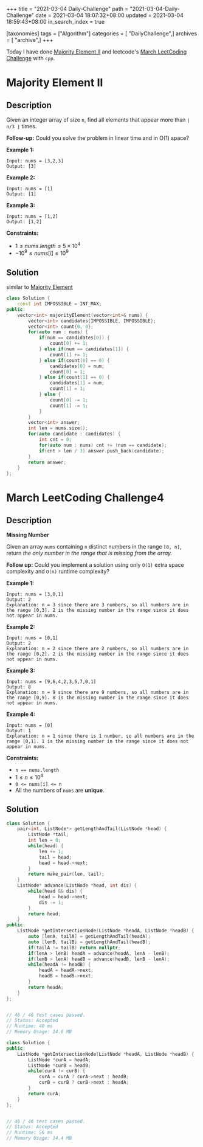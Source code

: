 +++
title = "2021-03-04 Daily-Challenge"
path = "2021-03-04-Daily-Challenge"
date = 2021-03-04 18:07:32+08:00
updated = 2021-03-04 18:59:43+08:00
in_search_index = true

[taxonomies]
tags = ["Algorithm"]
categories = [ "DailyChallenge",]
archives = [ "archive",]
+++

Today I have done [Majority Element II](https://leetcode.com/problems/majority-element-ii/) and leetcode's [March LeetCoding Challenge](https://leetcode.com/explore/featured/card/march-leetcoding-challenge-2021/588/week-1-march-1st-march-7th/3660/) with `cpp`.

<!-- more -->

# Majority Element II

## Description

Given an integer array of size `n`, find all elements that appear more than `⌊ n/3 ⌋` times.

**Follow-up:** Could you solve the problem in linear time and in O(1) space?

 

**Example 1:**

```
Input: nums = [3,2,3]
Output: [3]
```

**Example 2:**

```
Input: nums = [1]
Output: [1]
```

**Example 3:**

```
Input: nums = [1,2]
Output: [1,2]
```

 

**Constraints:**

- $1 \le nums.length \le 5 \times 10^4$
- $-10^9 \le nums[i] \le 10^9$

## Solution

similar to [Majority Element](https://leetcode.com/problems/majority-element/)

``` cpp
class Solution {
    const int IMPOSSIBLE = INT_MAX;
public:
    vector<int> majorityElement(vector<int>& nums) {
        vector<int> candidates{IMPOSSIBLE, IMPOSSIBLE};
        vector<int> count{0, 0};
        for(auto num : nums) {
            if(num == candidates[0]) {
                count[0] += 1;
            } else if(num == candidates[1]) {
                count[1] += 1;
            } else if(count[0] == 0) {
                candidates[0] = num;
                count[0] = 1;
            } else if(count[1] == 0) {
                candidates[1] = num;
                count[1] = 1;
            } else {
                count[0] -= 1;
                count[1] -= 1;
            }
        }
        vector<int> answer;
        int len = nums.size();
        for(auto candidate : candidates) {
            int cnt = 0;
            for(auto num : nums) cnt += (num == candidate);
            if(cnt > len / 3) answer.push_back(candidate);
        }
        return answer;
    }
};
```

# March LeetCoding Challenge4

## Description

**Missing Number**

Given an array `nums` containing `n` distinct numbers in the range `[0, n]`, return *the only number in the range that is missing from the array.*

**Follow up:** Could you implement a solution using only `O(1)` extra space complexity and `O(n)` runtime complexity?

 

**Example 1:**

```
Input: nums = [3,0,1]
Output: 2
Explanation: n = 3 since there are 3 numbers, so all numbers are in the range [0,3]. 2 is the missing number in the range since it does not appear in nums.
```

**Example 2:**

```
Input: nums = [0,1]
Output: 2
Explanation: n = 2 since there are 2 numbers, so all numbers are in the range [0,2]. 2 is the missing number in the range since it does not appear in nums.
```

**Example 3:**

```
Input: nums = [9,6,4,2,3,5,7,0,1]
Output: 8
Explanation: n = 9 since there are 9 numbers, so all numbers are in the range [0,9]. 8 is the missing number in the range since it does not appear in nums.
```

**Example 4:**

```
Input: nums = [0]
Output: 1
Explanation: n = 1 since there is 1 number, so all numbers are in the range [0,1]. 1 is the missing number in the range since it does not appear in nums.
```

 

**Constraints:**

- `n == nums.length`
- $1 \le n \le 10^4$
- `0 <= nums[i] <= n`
- All the numbers of `nums` are **unique**.

## Solution

``` cpp
class Solution {
    pair<int, ListNode*> getLengthAndTail(ListNode *head) {
        ListNode *tail;
        int len = 0;
        while(head) {
            len += 1;
            tail = head;
            head = head->next;
        }
        return make_pair(len, tail);
    }
    ListNode* advance(ListNode *head, int dis) {
        while(head && dis) {
            head = head->next;
            dis -= 1;
        }
        return head;
    }
public:
    ListNode *getIntersectionNode(ListNode *headA, ListNode *headB) {
        auto [lenA, tailA] = getLengthAndTail(headA);
        auto [lenB, tailB] = getLengthAndTail(headB);
        if(tailA != tailB) return nullptr;
        if(lenA > lenB) headA = advance(headA, lenA - lenB);
        if(lenB > lenA) headB = advance(headB, lenB - lenA);
        while(headA != headB) {
            headA = headA->next;
            headB = headB->next;
        }
        return headA;
    }
};


// 46 / 46 test cases passed.
// Status: Accepted
// Runtime: 40 ms
// Memory Usage: 14.6 MB

```

``` cpp
class Solution {
public:
    ListNode *getIntersectionNode(ListNode *headA, ListNode *headB) {
        ListNode *curA = headA;
        ListNode *curB = headB;
        while(curA != curB) {
            curA = curA ? curA->next : headB;
            curB = curB ? curB->next : headA;
        }
        return curA;
    }
};


// 46 / 46 test cases passed.
// Status: Accepted
// Runtime: 56 ms
// Memory Usage: 14.4 MB

```